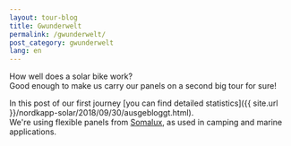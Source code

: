 ```yaml
---
layout: tour-blog
title: Gwunderwelt
permalink: /gwunderwelt/
post_category: gwunderwelt
lang: en
---
```


How well does a solar bike work?  
Good enough to make us carry our panels on a second big tour for sure!

In this post of our first journey [you can find detailed statistics]({{ site.url }}/nordkapp-solar/2018/09/30/ausgebloggt.html).  
We're using flexible panels from [Somalux](https://www.somalux.ch/), as used in camping and marine applications.